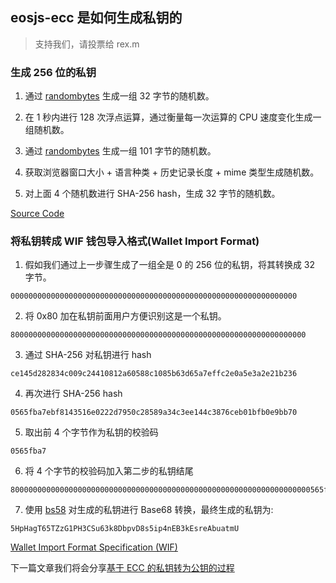 ## eosjs-ecc 是如何生成私钥的

> 支持我们，请投票给 rex.m

### 生成 256 位的私钥

1. 通过 [randombytes](https://github.com/crypto-browserify/randombytes) 生成一组 32 字节的随机数。

2. 在 1 秒内进行 128 次浮点运算，通过衡量每一次运算的 CPU 速度变化生成一组随机数。

3. 通过 [randombytes](https://github.com/crypto-browserify/randombytes) 生成一组 101 字节的随机数。

4. 获取浏览器窗口大小 + 语言种类 + 历史记录长度 + mime 类型生成随机数。

5. 对上面 4 个随机数进行 SHA-256 hash，生成 32 字节的随机数。


[Source Code](https://github.com/EOSIO/eosjs-ecc/blob/master/src/key_utils.js#L32)


### 将私钥转成 WIF 钱包导入格式(Wallet Import Format)

1. 假如我们通过上一步骤生成了一组全是 0 的 256 位的私钥，将其转换成 32 字节。

```
0000000000000000000000000000000000000000000000000000000000000000
```

2. 将 0x80 加在私钥前面用户方便识别这是一个私钥。

```
800000000000000000000000000000000000000000000000000000000000000000
```

3. 通过 SHA-256 对私钥进行 hash

```
ce145d282834c009c24410812a60588c1085b63d65a7effc2e0a5e3a2e21b236
```

4. 再次进行 SHA-256 hash

```
0565fba7ebf8143516e0222d7950c28589a34c3ee144c3876ceb01bfb0e9bb70
```

5. 取出前 4 个字节作为私钥的校验码

```
0565fba7
```

6. 将 4 个字节的校验码加入第二步的私钥结尾

```
8000000000000000000000000000000000000000000000000000000000000000000565fba7
```

7. 使用 [bs58](https://github.com/cryptocoinjs/bs58) 对生成的私钥进行 Base68 转换，最终生成的私钥为:

```
5HpHagT65TZzG1PH3CSu63k8DbpvD8s5ip4nEB3kEsreAbuatmU
```


[Wallet Import Format Specification (WIF)](https://developers.eos.io/keosd/docs/wallet-import-format-specification-wif)

下一篇文章我们将会分享[基于 ECC 的私钥转为公钥的过程](private-key-to-public-key.md)
